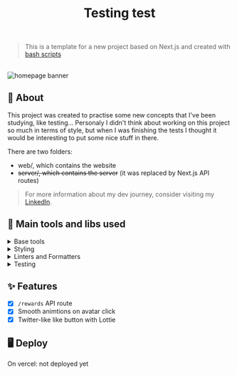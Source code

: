 <div align="center">

# Testing test

</div>

<br />

> This is a template for a new project based on Next.js and created with [bash scripts](https://github.com/SlyCooper-n/models)

<br />

<img alt="homepage banner" src="./_docs/banner.jpeg" />

## :pushpin: About

This project was created to practise some new concepts that I've been studying, like testing... Personaly I didn't think about working on this project so much in terms of style, but when I was finishing the tests I thought it would be interesting to put some nice stuff in there.

There are two folders:
- web/, which contains the website
- ~~server/, which contains the server~~ (it was replaced by Next.js API routes)

> For more information about my dev journey, consider visiting my [LinkedIn](https://linkedin.com/in/gabriel-vs-frasao).

## :hammer: Main tools and libs used

<details>
<summary>
Base tools
</summary>

- [Next.js](https://nextjs.org/)
- [Next.js API Routes](https://nextjs.org/docs/api-routes/introduction)
- [TypeScript](https://www.typescriptlang.org/)

</details>

<details>
<summary>
Styling
</summary>

- [Tailwind](https://tailwindcss.com/)
- [DaisyUI](https://daisyui.com/)
- [Framer Motion](https://www.framer.com/motion/)
- [Lottie](https://lottiefiles.com/)

</details>

<details>
<summary>
Linters and Formatters
</summary>

- [ESLint](https://eslint.org/)
- [Prettier](https://prettier.io/)
- [.editorConfig](https://editorconfig.org/)

</details>

<details>
<summary>
Testing
</summary>

- [Vitest](https://vitest.dev/)
- [React testing library](https://testing-library.com/docs/react-testing-library/intro/)
- [Cypress](https://www.cypress.io/)

</details>

## :sparkles: Features

- [x] `/rewards` API route
- [x] Smooth animtions on avatar click
- [x] Twitter-like like button with Lottie

## :desktop_computer: Deploy

On vercel: not deployed yet
